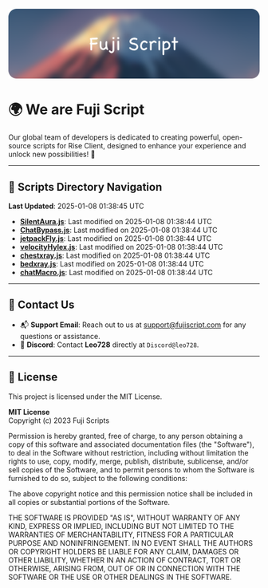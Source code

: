 ![Banner](.github/b.webp)

# 🌍 **We are Fuji Script**

Our global team of developers is dedicated to creating powerful, open-source scripts for Rise Client, designed to enhance your experience and unlock new possibilities! 🌟

---
<!-- SCRIPTS_NAVIGATION_START -->
## 📂 **Scripts Directory Navigation**

**Last Updated**: 2025-01-08 01:38:45 UTC

- **[SilentAura.js](scripts/SilentAura.js)**: Last modified on 2025-01-08 01:38:44 UTC
- **[ChatBypass.js](scripts/ChatBypass.js)**: Last modified on 2025-01-08 01:38:44 UTC
- **[jetpackFly.js](scripts/jetpackFly.js)**: Last modified on 2025-01-08 01:38:44 UTC
- **[velocityHylex.js](scripts/velocityHylex.js)**: Last modified on 2025-01-08 01:38:44 UTC
- **[chestxray.js](scripts/chestxray.js)**: Last modified on 2025-01-08 01:38:44 UTC
- **[bedxray.js](scripts/bedxray.js)**: Last modified on 2025-01-08 01:38:44 UTC
- **[chatMacro.js](scripts/chatMacro.js)**: Last modified on 2025-01-08 01:38:44 UTC

<!-- SCRIPTS_NAVIGATION_END -->

---

## 💬 **Contact Us**  
- 📬 **Support Email**: Reach out to us at [support@fujiscript.com](mailto:support@fujiscript.com) for any questions or assistance.  
- 💬 **Discord**: Contact **Leo728** directly at `Discord@leo728`.

---

## 📜 **License**

This project is licensed under the MIT License.  

**MIT License**  
Copyright (c) 2023 Fuji Scripts  

Permission is hereby granted, free of charge, to any person obtaining a copy of this software and associated documentation files (the "Software"), to deal in the Software without restriction, including without limitation the rights to use, copy, modify, merge, publish, distribute, sublicense, and/or sell copies of the Software, and to permit persons to whom the Software is furnished to do so, subject to the following conditions:  

The above copyright notice and this permission notice shall be included in all copies or substantial portions of the Software.  

THE SOFTWARE IS PROVIDED "AS IS", WITHOUT WARRANTY OF ANY KIND, EXPRESS OR IMPLIED, INCLUDING BUT NOT LIMITED TO THE WARRANTIES OF MERCHANTABILITY, FITNESS FOR A PARTICULAR PURPOSE AND NONINFRINGEMENT. IN NO EVENT SHALL THE AUTHORS OR COPYRIGHT HOLDERS BE LIABLE FOR ANY CLAIM, DAMAGES OR OTHER LIABILITY, WHETHER IN AN ACTION OF CONTRACT, TORT OR OTHERWISE, ARISING FROM, OUT OF OR IN CONNECTION WITH THE SOFTWARE OR THE USE OR OTHER DEALINGS IN THE SOFTWARE.  
